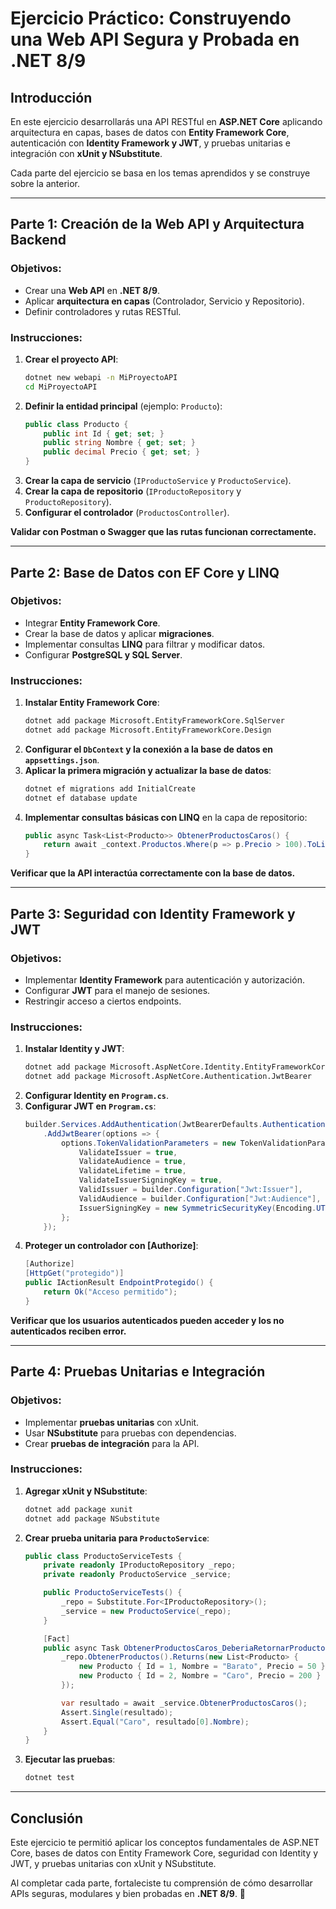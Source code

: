 # **Ejercicio Práctico: Construyendo una Web API Segura y Probada en .NET 8/9**

## **Introducción**
En este ejercicio desarrollarás una API RESTful en **ASP.NET Core** aplicando arquitectura en capas, bases de datos con **Entity Framework Core**, autenticación con **Identity Framework y JWT**, y pruebas unitarias e integración con **xUnit y NSubstitute**.

Cada parte del ejercicio se basa en los temas aprendidos y se construye sobre la anterior.

---

## **Parte 1: Creación de la Web API y Arquitectura Backend**
### **Objetivos:**
- Crear una **Web API** en **.NET 8/9**.
- Aplicar **arquitectura en capas** (Controlador, Servicio y Repositorio).
- Definir controladores y rutas RESTful.

### **Instrucciones:**
1. **Crear el proyecto API**:
    ```sh
    dotnet new webapi -n MiProyectoAPI
    cd MiProyectoAPI
    ```
2. **Definir la entidad principal** (ejemplo: `Producto`):
    ```csharp
    public class Producto {
        public int Id { get; set; }
        public string Nombre { get; set; }
        public decimal Precio { get; set; }
    }
    ```
3. **Crear la capa de servicio** (`IProductoService` y `ProductoService`).
4. **Crear la capa de repositorio** (`IProductoRepository` y `ProductoRepository`).
5. **Configurar el controlador** (`ProductosController`).

**Validar con Postman o Swagger que las rutas funcionan correctamente.**

---

## **Parte 2: Base de Datos con EF Core y LINQ**
### **Objetivos:**
- Integrar **Entity Framework Core**.
- Crear la base de datos y aplicar **migraciones**.
- Implementar consultas **LINQ** para filtrar y modificar datos.
- Configurar **PostgreSQL y SQL Server**.

### **Instrucciones:**
1. **Instalar Entity Framework Core**:
    ```sh
    dotnet add package Microsoft.EntityFrameworkCore.SqlServer
    dotnet add package Microsoft.EntityFrameworkCore.Design
    ```
2. **Configurar el `DbContext` y la conexión a la base de datos en `appsettings.json`**.
3. **Aplicar la primera migración y actualizar la base de datos**:
    ```sh
    dotnet ef migrations add InitialCreate
    dotnet ef database update
    ```
4. **Implementar consultas básicas con LINQ** en la capa de repositorio:
    ```csharp
    public async Task<List<Producto>> ObtenerProductosCaros() {
        return await _context.Productos.Where(p => p.Precio > 100).ToListAsync();
    }
    ```

**Verificar que la API interactúa correctamente con la base de datos.**

---

## **Parte 3: Seguridad con Identity Framework y JWT**
### **Objetivos:**
- Implementar **Identity Framework** para autenticación y autorización.
- Configurar **JWT** para el manejo de sesiones.
- Restringir acceso a ciertos endpoints.

### **Instrucciones:**
1. **Instalar Identity y JWT**:
    ```sh
    dotnet add package Microsoft.AspNetCore.Identity.EntityFrameworkCore
    dotnet add package Microsoft.AspNetCore.Authentication.JwtBearer
    ```
2. **Configurar Identity en `Program.cs`**.
3. **Configurar JWT en `Program.cs`**:
    ```csharp
    builder.Services.AddAuthentication(JwtBearerDefaults.AuthenticationScheme)
        .AddJwtBearer(options => {
            options.TokenValidationParameters = new TokenValidationParameters {
                ValidateIssuer = true,
                ValidateAudience = true,
                ValidateLifetime = true,
                ValidateIssuerSigningKey = true,
                ValidIssuer = builder.Configuration["Jwt:Issuer"],
                ValidAudience = builder.Configuration["Jwt:Audience"],
                IssuerSigningKey = new SymmetricSecurityKey(Encoding.UTF8.GetBytes(builder.Configuration["Jwt:Key"]))
            };
        });
    ```
4. **Proteger un controlador con [Authorize]**:
    ```csharp
    [Authorize]
    [HttpGet("protegido")]
    public IActionResult EndpointProtegido() {
        return Ok("Acceso permitido");
    }
    ```

**Verificar que los usuarios autenticados pueden acceder y los no autenticados reciben error.**

---

## **Parte 4: Pruebas Unitarias e Integración**
### **Objetivos:**
- Implementar **pruebas unitarias** con xUnit.
- Usar **NSubstitute** para pruebas con dependencias.
- Crear **pruebas de integración** para la API.

### **Instrucciones:**
1. **Agregar xUnit y NSubstitute**:
    ```sh
    dotnet add package xunit
    dotnet add package NSubstitute
    ```
2. **Crear prueba unitaria para `ProductoService`**:
    ```csharp
    public class ProductoServiceTests {
        private readonly IProductoRepository _repo;
        private readonly ProductoService _service;

        public ProductoServiceTests() {
            _repo = Substitute.For<IProductoRepository>();
            _service = new ProductoService(_repo);
        }

        [Fact]
        public async Task ObtenerProductosCaros_DeberiaRetornarProductosCaros() {
            _repo.ObtenerProductos().Returns(new List<Producto> {
                new Producto { Id = 1, Nombre = "Barato", Precio = 50 },
                new Producto { Id = 2, Nombre = "Caro", Precio = 200 }
            });

            var resultado = await _service.ObtenerProductosCaros();
            Assert.Single(resultado);
            Assert.Equal("Caro", resultado[0].Nombre);
        }
    }
    ```
3. **Ejecutar las pruebas**:
    ```sh
    dotnet test
    ```

---

## **Conclusión**
Este ejercicio te permitió aplicar los conceptos fundamentales de ASP.NET Core, bases de datos con Entity Framework Core, seguridad con Identity y JWT, y pruebas unitarias con xUnit y NSubstitute.

Al completar cada parte, fortaleciste tu comprensión de cómo desarrollar APIs seguras, modulares y bien probadas en **.NET 8/9**. 🚀

